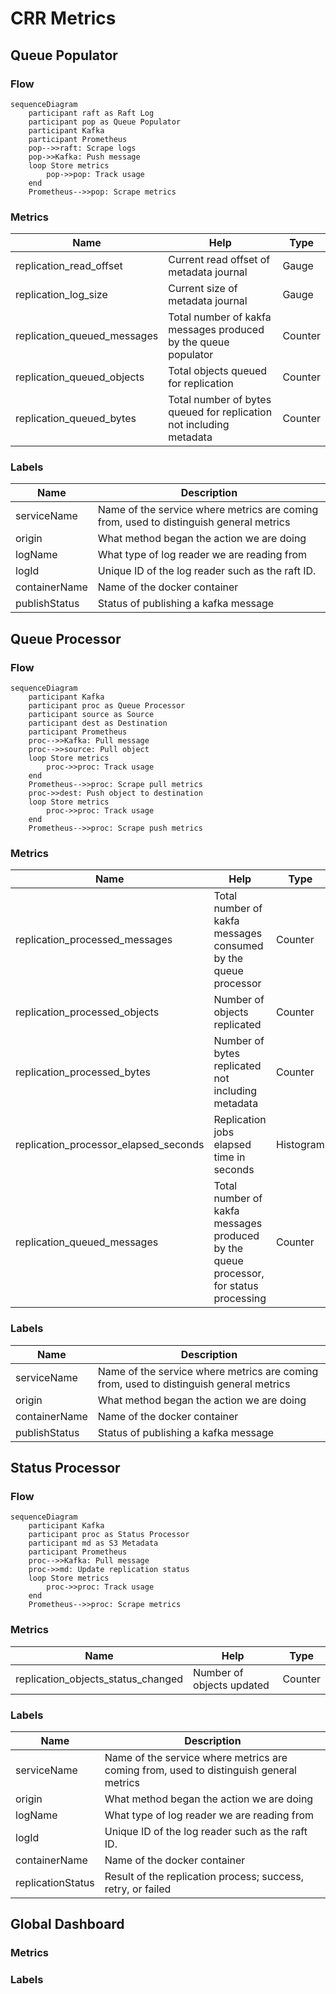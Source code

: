 # CRR Metrics

## Queue Populator

### Flow
```mermaid
sequenceDiagram
    participant raft as Raft Log
    participant pop as Queue Populator
    participant Kafka
    participant Prometheus
    pop-->>raft: Scrape logs
    pop->>Kafka: Push message
    loop Store metrics
        pop->>pop: Track usage
    end
    Prometheus-->>pop: Scrape metrics
```

### Metrics

| Name | Help | Type |
| ---- | ---- | ---- |
replication_read_offset | Current read offset of metadata journal | Gauge
replication_log_size | Current size of metadata journal | Gauge
replication_queued_messages | Total number of kakfa messages produced by the queue populator | Counter
replication_queued_objects | Total objects queued for replication | Counter
replication_queued_bytes | Total number of bytes queued for replication not including metadata | Counter

### Labels

| Name | Description |
| ---- | ----------- |
serviceName | Name of the service where metrics are coming from, used to distinguish general metrics
origin | What method began the action we are doing
logName | What type of log reader we are reading from
logId | Unique ID of the log reader such as the raft ID.
containerName | Name of the docker container
publishStatus | Status of publishing a kafka message

## Queue Processor

### Flow

```mermaid
sequenceDiagram
    participant Kafka
    participant proc as Queue Processor
    participant source as Source
    participant dest as Destination
    participant Prometheus
    proc-->>Kafka: Pull message
    proc-->>source: Pull object
    loop Store metrics
        proc->>proc: Track usage
    end
    Prometheus-->>proc: Scrape pull metrics
    proc->>dest: Push object to destination
    loop Store metrics
        proc->>proc: Track usage
    end
    Prometheus-->>proc: Scrape push metrics
```

### Metrics

| Name | Help | Type |
| ---- | ---- | ---- |
replication_processed_messages | Total number of kakfa messages consumed by the queue processor | Counter
replication_processed_objects | Number of objects replicated | Counter
replication_processed_bytes | Number of bytes replicated not including metadata | Counter
replication_processor_elapsed_seconds | Replication jobs elapsed time in seconds | Histogram
replication_queued_messages | Total number of kakfa messages produced by the queue processor, for status processing | Counter

### Labels

| Name | Description |
| ---- | ----------- |
serviceName | Name of the service where metrics are coming from, used to distinguish general metrics
origin | What method began the action we are doing
containerName | Name of the docker container
publishStatus | Status of publishing a kafka message

## Status Processor

### Flow

```mermaid
sequenceDiagram
    participant Kafka
    participant proc as Status Processor
    participant md as S3 Metadata
    participant Prometheus
    proc-->>Kafka: Pull message
    proc->>md: Update replication status
    loop Store metrics
        proc->>proc: Track usage
    end
    Prometheus-->>proc: Scrape metrics
```

### Metrics

| Name | Help | Type |
| ---- | ---- | ---- |
replication_objects_status_changed | Number of objects updated | Counter

### Labels

| Name | Description |
| ---- | ----------- |
serviceName | Name of the service where metrics are coming from, used to distinguish general metrics
origin | What method began the action we are doing
logName | What type of log reader we are reading from
logId | Unique ID of the log reader such as the raft ID.
containerName | Name of the docker container
replicationStatus | Result of the replication process; success, retry, or failed

## Global Dashboard

### Metrics

### Labels
